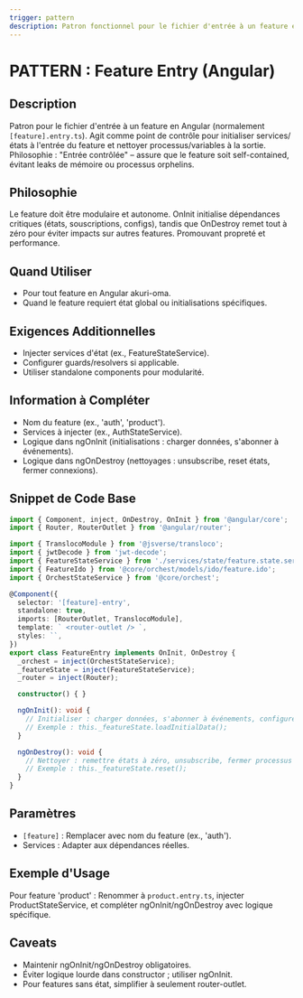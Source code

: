 ```yaml
---
trigger: pattern
description: Patron fonctionnel pour le fichier d'entrée à un feature en Angular, gérant initialisation et nettoyage.
---
```


# PATTERN : Feature Entry (Angular)

## Description
Patron pour le fichier d'entrée à un feature en Angular (normalement `[feature].entry.ts`). Agit comme point de contrôle pour initialiser services/états à l'entrée du feature et nettoyer processus/variables à la sortie. Philosophie : "Entrée contrôlée" – assure que le feature soit self-contained, évitant leaks de mémoire ou processus orphelins.

## Philosophie
Le feature doit être modulaire et autonome. OnInit initialise dépendances critiques (états, souscriptions, configs), tandis que OnDestroy remet tout à zéro pour éviter impacts sur autres features. Promouvant propreté et performance.

## Quand Utiliser
- Pour tout feature en Angular akuri-oma.
- Quand le feature requiert état global ou initialisations spécifiques.

## Exigences Additionnelles
- Injecter services d'état (ex., FeatureStateService).
- Configurer guards/resolvers si applicable.
- Utiliser standalone components pour modularité.

## Information à Compléter
- Nom du feature (ex., 'auth', 'product').
- Services à injecter (ex., AuthStateService).
- Logique dans ngOnInit (initialisations : charger données, s'abonner à événements).
- Logique dans ngOnDestroy (nettoyages : unsubscribe, reset états, fermer connexions).

## Snippet de Code Base
```typescript
import { Component, inject, OnDestroy, OnInit } from '@angular/core';
import { Router, RouterOutlet } from '@angular/router';

import { TranslocoModule } from '@jsverse/transloco';
import { jwtDecode } from 'jwt-decode';
import { FeatureStateService } from './services/state/feature.state.service';
import { FeatureIdo } from '@core/orchest/models/ido/feature.ido';
import { OrchestStateService } from '@core/orchest';

@Component({
  selector: '[feature]-entry',
  standalone: true,
  imports: [RouterOutlet, TranslocoModule],
  template: ` <router-outlet /> `,
  styles: ``,
})
export class FeatureEntry implements OnInit, OnDestroy {
  _orchest = inject(OrchestStateService);
  _featureState = inject(FeatureStateService);
  _router = inject(Router);

  constructor() { }

  ngOnInit(): void {
    // Initialiser : charger données, s'abonner à événements, configurer état
    // Exemple : this._featureState.loadInitialData();
  }

  ngOnDestroy(): void {
    // Nettoyer : remettre états à zéro, unsubscribe, fermer processus
    // Exemple : this._featureState.reset();
  }
}
```

## Paramètres
- `[feature]` : Remplacer avec nom du feature (ex., 'auth').
- Services : Adapter aux dépendances réelles.

## Exemple d'Usage
Pour feature 'product' : Renommer à `product.entry.ts`, injecter ProductStateService, et compléter ngOnInit/ngOnDestroy avec logique spécifique.

## Caveats
- Maintenir ngOnInit/ngOnDestroy obligatoires.
- Éviter logique lourde dans constructor ; utiliser ngOnInit.
- Pour features sans état, simplifier à seulement router-outlet.